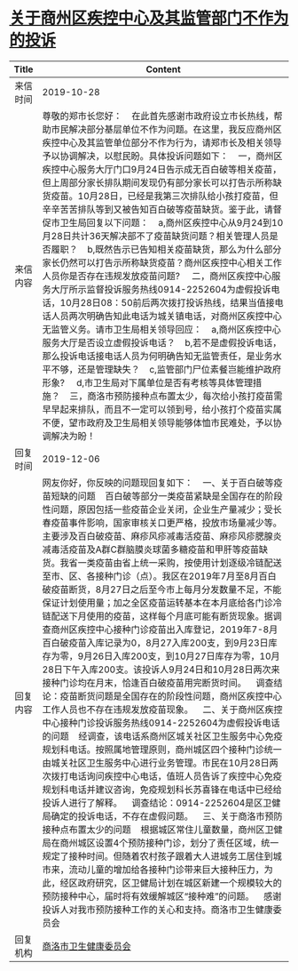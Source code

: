 # <a href="http://www.shangluo.gov.cn/zmhd/ldxxxx.jsp?urltype=leadermail.LeaderMailContentUrl&wbtreeid=1112&leadermailid=5527">关于商州区疾控中心及其监管部门不作为的投诉</a>
| Title |                                                                                                                                                                                                                                                                                                                                                                                                                                                                                     Content                                                                                                                                                                                                                                                                                                                                                                                                                                                                                      |
|:-----:|----------------------------------------------------------------------------------------------------------------------------------------------------------------------------------------------------------------------------------------------------------------------------------------------------------------------------------------------------------------------------------------------------------------------------------------------------------------------------------------------------------------------------------------------------------------------------------------------------------------------------------------------------------------------------------------------------------------------------------------------------------------------------------------------------------------------------------------------------------------------------------------------------------------------------------------------------------------------------------|
| 来信时间  | 2019-10-28                                                                                                                                                                                                                                                                                                                                                                                                                                                                                                                                                                                                                                                                                                                                                                                                                                                                                                                                                                       |
| 来信内容  | 尊敬的郑市长您好：    在此首先感谢市政府设立市长热线，帮助市民解决部分基层单位不作为问题。在这里，我反应商州区疾控中心及其监管单位部分不作为行为，请郑市长及相关领导予以协调解决，以慰民盼。具体投诉问题如下：    一，商州区疾控中心服务大厅门口9月24日告示成无百白破等相关疫苗，但上周部分家长排队期间发现仍有部分家长可以打告示所称缺货疫苗。10月28日，已经是我第三次排队给小孩打疫苗，但辛辛苦苦排队等到又被告知百白破等疫苗缺货。鉴于此，请督促市卫生局回复以下问题：    a,商州区疾控中心从9月24到10月28日共计36天解决部不了疫苗缺货问题？相关管理人员是否履职？    b,既然告示已告知相关疫苗缺货，那么为什么部分家长仍然可以打告示所称缺货疫苗？商州区疾控中心相关工作人员你是否存在违规发放疫苗问题?     二，商州区疾控中心服务大厅所示监督投诉服务热线0914-2252604为虚假投诉电话，10月28日08：50前后两次拨打投诉热线，结果当值接电话人员两次明确告知此电话为城关镇电话，对商州区疾控中心无监管义务。请市卫生局相关领导回应：    a,商州区疾控中心服务大厅是否设立虚假投诉电话？    b,若不是虚假投诉电话，那么投诉电话接电话人员为何明确告知无监管责任，是业务水平不够，还是管理缺失？    c,监管部门尸位素餐岂能维护政府形象?     d,市卫生局对下属单位是否有考核等具体管理措施？    三，商洛市预防接种点布置太少，每次给小孩打疫苗需早早起来排队，而且不一定可以领到号，给小孩打个疫苗实属不便，望市政府及卫生局相关领导能够体恤市民难处，予以协调解决为盼！                                                                                                                                                                                                                                                   |
| 回复时间  | 2019-12-06                                                                                                                                                                                                                                                                                                                                                                                                                                                                                                                                                                                                                                                                                                                                                                                                                                                                                                                                                                       |
| 回复内容  | 网友你好，你反映的问题现回复如下：    一、关于百白破等疫苗短缺的问题    百白破等部分一类疫苗紧缺是全国存在的阶段性问题，原因包括一些疫苗企业关闭，企业生产量减少；受长春疫苗事件影响，国家审核关口更严格，投放市场量减少等。主要涉及百白破疫苗、麻疹风疹减毒活疫苗、麻疹风疹腮腺炎减毒活疫苗及A群C群脑膜炎球菌多糖疫苗和甲肝等疫苗缺货。我省一类疫苗由省上统一采购，按使用计划逐级冷链配送至市、区、各接种门诊（点）。我区在2019年7月至8月百白破疫苗断货，8月27日之后至今市上每月分发数量不足，不能保证计划使用量；加之全区疫苗运转基本在本月底给各门诊冷链配送下月使用的疫苗，这样每个月底可能有断货现象。据调查商州区疾控中心接种门诊疫苗出入库登记，2019年7-8月百白破疫苗入库记录为0，8月27入库200支，到9月23日库存为零，9月26日入库200支，到10月27日库存为零，10月28日下午入库200支。该投诉人9月24日和10月28日两次来接种门诊均在月末，恰逢百白破疫苗用完断货时间。    调查结论：疫苗断货问题是全国存在的阶段性问题，商州区疾控中心工作人员也不存在违规发放疫苗现象。    二、关于商州区疾控中心接种门诊投诉服务热线0914-2252604为虚假投诉电话的问题    经调查，该电话系商州区城关社区卫生服务中心免疫规划科电话。按照属地管理原则，商州城区四个接种门诊统一由城关社区卫生服务中心进行业务管理。市民在10月28日两次拨打电话询问疾控中心电话，值班人员告诉了疾控中心免疫规划科电话并建议咨询，免疫规划科长苏喜锋在电话中已经给投诉人进行了解释。    调查结论：0914-2252604是区卫健局确定的投诉电话，不存在虚假问题。    三、关于商洛市预防接种点布置太少的问题    根据城区常住儿童数量，商州区卫健局在商州城区设置4个预防接种门诊，划分了责任区域，统一规定了接种时间。但随着农村孩子跟着大人进城务工居住到城市来，流动儿童的增加给各接种门诊带来巨大接种压力，为此，经区政府研究，区卫健局计划在城区新建一个规模较大的预防接种中心，届时将有效缓解城区“接种难”的问题。    感谢投诉人对我市预防接种工作的关心和支持。商洛市卫生健康委员会 |
| 回复机构  | <a href="../../categories/agencies/商洛市卫生健康委员会.md">商洛市卫生健康委员会</a>                                                                                                                                                                                                                                                                                                                                                                                                                                                                                                                                                                                                                                                                                                                                                                                                                                                                                                                 |